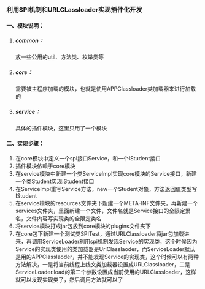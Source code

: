 ### 利用SPI机制和URLCLassloader实现插件化开发

#### 一、模块说明：

1. ##### common：

   放一些公用的util、方法类、枚举类等

2. ##### core：

   需要被主程序加载的模块，也就是使用APPClassloader类加载器来进行加载的

3. ##### service：

   具体的插件模块，这里只用了一个模块

#### 二、实现步骤：

1. 在core模块中定义一个spi接口Service，和一个IStudent接口
2. 插件模块依赖于core模块
3. 在service模块中新建一个类ServiceImpl实现core模块的Service接口，新建一个类Student实现IStudent接口
4. 在ServiceImpl重写Service方法，new一个Student对象，方法返回值类型写IStudent
5. 在service模块的resources文件夹下新建一个META-INF文件夹，再新建一个services文件夹，里面新建一个文件，文件名就是Service接口的全限定累名，文件内容写实现类的全限定类名
6. 将service模块打成jar包放到core模块的plugins文件夹下
7. 在core包下新建一个测试类SPITest，通过URLClassloader将jar包加载进来，再调用ServiceLoader利用spi机制发现Service的实现类，这个时候因为Service的实现类使用的类加载器是UrlClasslaoder，而ServiceLoader默认是用的APPClasslaoder，并不能发现Service的实现类，这个时候可以有两种方法解决，一是将当前线程上线文类加载器设置成URLClassloader，二是ServiceLoader.load的第二个参数设置成当前使用的URLClassloader，这样就可以发现实现类了，然后调用方法就可以了

